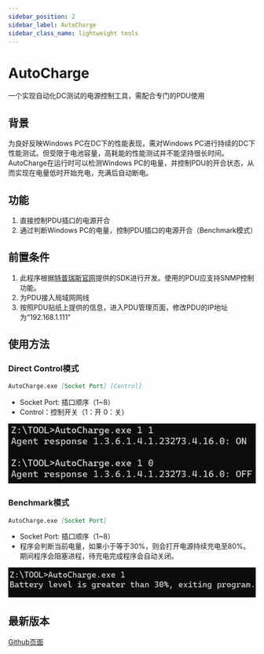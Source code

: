 ```yaml
---
sidebar_position: 2
sidebar_label: AutoCharge
sidebar_class_name: lightweight tools
---
```


# AutoCharge
一个实现自动化DC测试的电源控制工具，需配合专门的PDU使用

## 背景

为良好反映Windows PC在DC下的性能表现，需对Windows PC进行持续的DC下性能测试。但受限于电池容量，高耗能的性能测试并不能坚持很长时间。
AutoCharge在运行时可以检测Windows PC的电量，并控制PDU的开合状态，从而实现在电量低时开始充电，充满后自动断电。

## 功能

1. 直接控制PDU插口的电源开合
2. 通过判断Windows PC的电量，控制PDU插口的电源开合（Benchmark模式）

## 前置条件

1. 此程序根据[特普瑞斯官网](http://sztprs.com/case/615.html)提供的SDK进行开发。使用的PDU应支持SNMP控制功能。
2. 为PDU接入局域网网线
2. 按照PDU贴纸上提供的信息，进入PDU管理页面，修改PDU的IP地址为“192.168.1.111”

## 使用方法

### Direct Control模式
```markdown
AutoCharge.exe [Socket Port] [Control]
```
- Socket Port: 插口顺序（1~8）
- Control：控制开关（1：开 0：关）

![](./AutoCharge/use-examples.png)

### Benchmark模式
```markdown
AutoCharge.exe [Socket Port]
```
- Socket Port: 插口顺序（1~8）
- 程序会判断当前电量，如果小于等于30%，则会打开电源持续充电至80%。期间程序会阻塞进程，待充电完成程序会自动关闭。

![](./AutoCharge/use-examples2.png)

## 最新版本

[Github页面](https://github.com/ltycn/AutoCharge)

